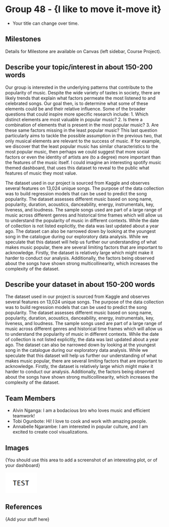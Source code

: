 # Group 48 - {I like to move it-move it}

- Your title can change over time.

## Milestones

Details for Milestone are available on Canvas (left sidebar, Course Project).

## Describe your topic/interest in about 150-200 words


Our group is interested in the underlying patterns that contribute to the popularity of music. Despite the wide variety of tastes in society, there are likely trends that explain what factors permeate the most listened to and celebrated songs. Our goal then, is to determine what some of these elements could be and their relative influence. Some of the broader questions that could inspire more specific research include: 1. Which distinct elements are most valuable in popular music? 2. Is there a combination of elements that is present in the most popular music? 3. Are these same factors missing in the least popular music? This last question particularly aims to tackle the possible assumption in the previous two, that only musical elements are relevant to the success of music. If for example, we discover that the least popular music has similar characteristics to the most popular music, then perhaps we could suggest that more social factors or even the identity of artists are (to a degree) more important than the features of the music itself. I could imagine an interesting spotify music themed dashboard, that uses this dataset to reveal to the public what features of music they most value.

The dataset used in our project is sourced from Kaggle and observes several features on 13,024 unique songs. The purpose of the data collection was to build regression models that can be used to predict the song popularity. The dataset assesses different music based on song name, popularity, duration, acoustics, danceability, energy, instrumentals, key, liveness, and loudness. The sample songs used are part of a large range of music across different genres and historical time frames which will allow us to understand the popularity of music in different contexts. While the date of collection is not listed explicitly, the data was last updated about a year ago.  The dataset can also be narrowed down by looking at the youngest song in the catalogue during our exploratory data analysis. While we speculate that this dataset will help us further our understanding of what makes music popular, there are several limiting factors that are important to acknowledge. Firstly, the dataset is relatively large which might make it harder to conduct our analysis. Additionally, the factors being observed about the songs have shown strong multicollinearity, which increases the complexity of the dataset.


## Describe your dataset in about 150-200 words

The dataset used in our project is sourced from Kaggle and observes several features on 13,024
unique songs. The purpose of the data collection was to build regression models that can be
used to predict the song popularity. The dataset assesses different music based on song name,
popularity, duration, acoustics, danceability, energy, instrumentals, key, liveness, and loudness.
The sample songs used are part of a large range of music across different genres and historical
time frames which will allow us to understand the popularity of music in different contexts.
While the date of collection is not listed explicitly, the data was last updated about a year ago.
The dataset can also be narrowed down by looking at the youngest song in the catalogue during
our exploratory data analysis. While we speculate that this dataset will help us further our
understanding of what makes music popular, there are several limiting factors that are
important to acknowledge. Firstly, the dataset is relatively large which might make it harder to
conduct our analysis. Additionally, the factors being observed about the songs have shown
strong multicollinearity, which increases the complexity of the dataset.
## Team Members

- Alvin Nganga: I am a bodacious bro who loves music and efficient teamwork!
- Tobi Ogunbote: Hi! I love to cook and work with amazing people. 
- Annabelle Ngarambe: I am interested in popular culture, and I am excited to create cool visualizations. 

## Images

{You should use this area to add a screenshot of an interesting plot, or of your dashboard}

<img src ="images/test.png" width="100px">

## References

{Add your stuff here}



